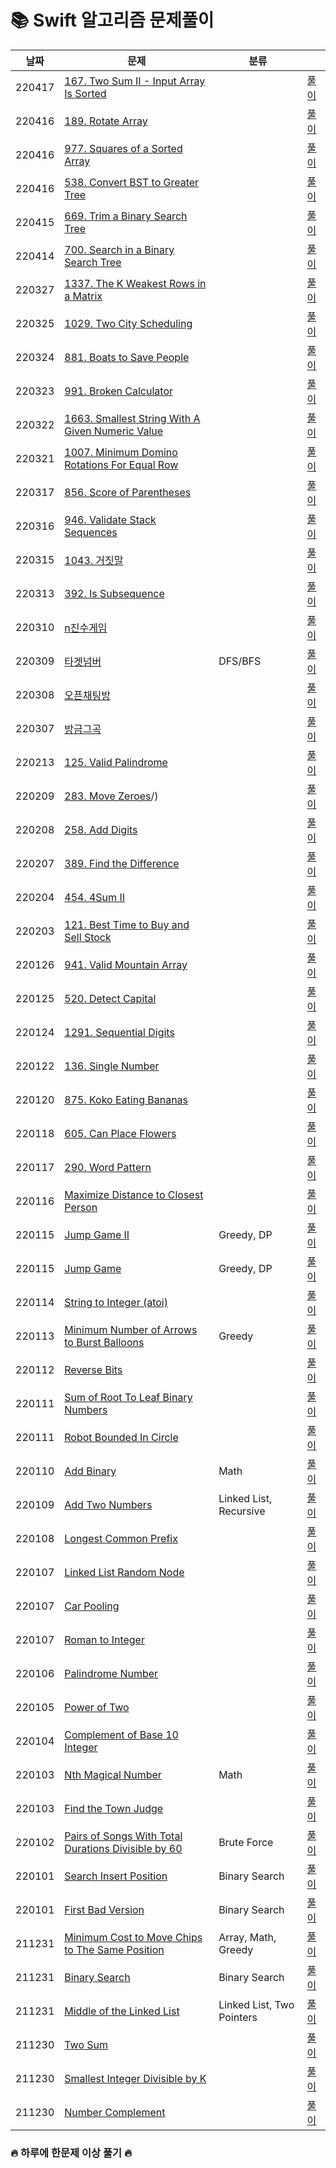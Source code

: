 
# 📚 Swift 알고리즘 문제풀이

| 날짜  | 문제                                               | 분류                                          |                                              |
| ------ | ---------------------------------------------- | ---------------------------------------------- | ---------------------------------------------- |
| 220417 | [167. Two Sum II - Input Array Is Sorted](https://leetcode.com/problems/two-sum-ii-input-array-is-sorted/) |  | [풀이](https://github.com/hekang42/Algorithm/blob/master/leetcode/167.%20Two%20Sum%20II%20-%20Input%20Array%20Is%20Sorted.md) |
| 220416 | [189. Rotate Array](https://leetcode.com/problems/rotate-array/) |  | [풀이](https://github.com/hekang42/Algorithm/blob/master/leetcode/189.%20Rotate%20Array.md) |
| 220416 | [977. Squares of a Sorted Array](https://leetcode.com/problems/squares-of-a-sorted-array/) |  | [풀이](https://github.com/hekang42/Algorithm/blob/master/leetcode/977.%20Squares%20of%20a%20Sorted%20Array.md) |
| 220416 | [538. Convert BST to Greater Tree](https://leetcode.com/problems/convert-bst-to-greater-tree/) |  | [풀이](https://github.com/hekang42/Algorithm/blob/master/leetcode/538.%20Convert%20BST%20to%20Greater%20Tree.md) |
| 220415 | [669. Trim a Binary Search Tree](https://leetcode.com/problems/trim-a-binary-search-tree/) |  | [풀이](https://github.com/hekang42/Algorithm/blob/master/leetcode/669.%20Trim%20a%20Binary%20Search%20Tree.md) |
| 220414 | [700. Search in a Binary Search Tree](https://leetcode.com/problems/search-in-a-binary-search-tree/) |  | [풀이](https://github.com/hekang42/Algorithm/blob/master/leetcode/700.%20Search%20in%20a%20Binary%20Search%20Tree.md) |
| 220327 | [1337. The K Weakest Rows in a Matrix](https://leetcode.com/problems/the-k-weakest-rows-in-a-matrix/) |  | [풀이](https://github.com/hekang42/Algorithm/blob/master/leetcode/1337.%20The%20K%20Weakest%20Rows%20in%20a%20Matrix.md) |
| 220325 | [1029. Two City Scheduling](https://leetcode.com/problems/two-city-scheduling/) |  | [풀이](https://github.com/hekang42/Algorithm/blob/master/leetcode/1029.%20Two%20City%20Scheduling.md) |
| 220324 | [881. Boats to Save People](https://leetcode.com/problems/boats-to-save-people/) |  | [풀이](https://github.com/hekang42/Algorithm/blob/master/leetcode/881.%20Boats%20to%20Save%20People.md) |
| 220323 | [991. Broken Calculator](https://leetcode.com/problems/broken-calculator/) |  | [풀이](https://github.com/hekang42/Algorithm/blob/master/leetcode/991.%20Broken%20Calculator.md) |
| 220322 | [1663. Smallest String With A Given Numeric Value](https://leetcode.com/problems/smallest-string-with-a-given-numeric-value/) |  | [풀이](https://github.com/hekang42/Algorithm/blob/master/leetcode/1663.%20Smallest%20String%20With%20A%20Given%20Numeric%20Value.md) |
| 220321 | [1007. Minimum Domino Rotations For Equal Row](https://leetcode.com/problems/minimum-domino-rotations-for-equal-row/) |  | [풀이](https://github.com/hekang42/Algorithm/blob/master/leetcode/1007.%20Minimum%20Domino%20Rotations%20For%20Equal%20Row.md) |
| 220317 | [856. Score of Parentheses](https://leetcode.com/problems/score-of-parentheses/) |  | [풀이](https://github.com/hekang42/Algorithm/blob/master/leetcode/856.%20Score%20of%20Parentheses.md) |
| 220316 | [946. Validate Stack Sequences](https://leetcode.com/problems/validate-stack-sequences/) |  | [풀이](https://github.com/hekang42/Algorithm/blob/master/leetcode/946.%20Validate%20Stack%20Sequences.md) |
| 220315 | [1043. 거짓말](https://www.acmicpc.net/problem/1043) |  | [풀이](https://github.com/hekang42/Algorithm/blob/master/baekjoon/1043.%20거짓말.md) |
| 220313 | [392. Is Subsequence](https://leetcode.com/problems/is-subsequence/) |  | [풀이](https://github.com/hekang42/Algorithm/blob/master/leetcode/392.%20Is%20Subsequence.md) |
| 220310 | [n진수게임](https://programmers.co.kr/learn/courses/30/lessons/17687) |  | [풀이](https://github.com/hekang42/Algorithm/blob/master/programmers/n진수게임.md) |
| 220309 | [타겟넘버](https://programmers.co.kr/learn/courses/30/lessons/43165) | DFS/BFS | [풀이](https://github.com/hekang42/Algorithm/blob/master/programmers/타겟넘버.md) |
| 220308 | [오픈채팅방](https://programmers.co.kr/learn/courses/30/lessons/42888) |  | [풀이](https://github.com/hekang42/Algorithm/blob/master/programmers/오픈채팅방.md) |
| 220307 | [방금그곡](https://programmers.co.kr/learn/courses/30/lessons/17683) |  | [풀이](https://github.com/hekang42/Algorithm/blob/master/programmers/방금그곡.md) |
| 220213 | [125. Valid Palindrome](https://leetcode.com/problems/valid-palindrome/) |  | [풀이](https://github.com/hekang42/Algorithm/blob/master/leetcode/125.%20Valid%20Palindrome.md) |
| 220209 | [283. Move Zeroes](https://leetcode.com/problems/move-zeroes/)/) |  | [풀이](https://github.com/hekang42/Algorithm/blob/master/leetcode/283.%20Move%20Zeroes.md) |
| 220208 | [258. Add Digits](https://leetcode.com/problems/add-digits/) |  | [풀이](https://github.com/hekang42/Algorithm/blob/master/leetcode/258.%20Add%20Digits.md) |
| 220207 | [389. Find the Difference](https://leetcode.com/problems/find-the-difference/) |  | [풀이](https://github.com/hekang42/Algorithm/blob/master/leetcode/389.%20Find%20the%20Difference.md) |
| 220204 | [454. 4Sum II](https://leetcode.com/problems/4sum-ii/) |  | [풀이](https://github.com/hekang42/Algorithm/blob/master/leetcode/454.%204Sum%20II.md) |
| 220203 | [121. Best Time to Buy and Sell Stock](https://leetcode.com/problems/best-time-to-buy-and-sell-stock/) |  | [풀이](https://github.com/hekang42/Algorithm/blob/master/leetcode/121.%20Best%20Time%20to%20Buy%20and%20Sell%20Stock.md) |
| 220126 | [941. Valid Mountain Array](https://leetcode.com/problems/valid-mountain-array/) |  | [풀이](https://github.com/hekang42/Algorithm/blob/master/leetcode/941.%20Valid%20Mountain%20Array.md) |
| 220125 | [520. Detect Capital](https://leetcode.com/problems/detect-capital/) |  | [풀이](https://github.com/hekang42/Algorithm/blob/master/leetcode/520.%20Detect%20Capital.md) |
| 220124 | [1291. Sequential Digits](https://leetcode.com/problems/sequential-digits/) |  | [풀이](https://github.com/hekang42/Algorithm/blob/master/leetcode/1291.%20Sequential%20Digits.md) |
| 220122 | [136. Single Number](https://leetcode.com/problems/single-number/) |  | [풀이](https://github.com/hekang42/Algorithm/blob/master/leetcode/136.%20Single%20Number.md) |
| 220120 | [875. Koko Eating Bananas](https://leetcode.com/problems/https://leetcode.com/problems/koko-eating-bananas/) |  | [풀이](ttps://github.com/hekang42/Algorithm/blob/master/leetcode/875.%20Koko%20Eating%20Bananas.md) |
| 220118 | [605. Can Place Flowers](https://leetcode.com/problems/can-place-flowers/) |  | [풀이](https://github.com/hekang42/Algorithm/blob/master/leetcode/605.%20Can%20Place%20Flowers.md) |
| 220117 | [290. Word Pattern](https://leetcode.com/problems/word-pattern/) |  | [풀이](https://github.com/hekang42/Algorithm/blob/master/leetcode/290.%20Word%20Pattern.md) |
| 220116 | [Maximize Distance to Closest Person](https://leetcode.com/problems/maximize-distance-to-closest-person/) |  | [풀이](https://github.com/hekang42/Algorithm/blob/master/leetcode/839.%20maximize-distance-to-closest-person.md/) |
| 220115 | [Jump Game II](https://leetcode.com/problems/jump-game-ii/) | Greedy, DP | [풀이](https://github.com/hekang42/Algorithm/blob/master/leetcode/45.%20Jump%20Game%20II.md) |
| 220115 | [Jump Game](https://leetcode.com/problems/jump-game/) | Greedy, DP | [풀이](https://github.com/hekang42/Algorithm/blob/master/leetcode/55.%20Jump%20Game.md) |
| 220114 | [String to Integer (atoi)](https://leetcode.com/problems/string-to-integer-atoi/) |  | [풀이](https://github.com/hekang42/Algorithm/blob/master/leetcode/8.%20String%20to%20Integer%20(atoi).md) |
| 220113 | [Minimum Number of Arrows to Burst Balloons](https://leetcode.com/problems/reverse-bits/) | Greedy | [풀이](https://github.com/hekang42/Algorithm/blob/master/leetcode/452.%20Minimum%20Number%20of%20Arrows%20to%20Burst%20Balloons.md) |
| 220112 | [Reverse Bits](https://leetcode.com/problems/reverse-bits/) |  | [풀이](https://github.com/hekang42/Algorithm/blob/master/leetcode/190.%20Reverse%20Bits.md) |
| 220111 | [Sum of Root To Leaf Binary Numbers](https://leetcode.com/problems/sum-of-root-to-leaf-binary-numbers/) |  | [풀이](https://github.com/hekang42/Algorithm/blob/master/leetcode/1022.%20Sum%20of%20Root%20To%20Leaf%20Binary%20Numbers.md) |
| 220111 | [Robot Bounded In Circle](https://leetcode.com/problems/robot-bounded-in-circle/) |  | [풀이](https://github.com/hekang42/Algorithm/blob/master/leetcode/1041.%20Robot%20Bounded%20In%20Circle.md) |
| 220110 | [Add Binary](https://leetcode.com/problems/add-binary/) | Math | [풀이](https://github.com/hekang42/Algorithm/blob/master/leetcode/67.%20Add%20Binary.md) |
| 220109 | [Add Two Numbers](https://leetcode.com/problems/add-two-numbers/) | Linked List, Recursive | [풀이](https://github.com/hekang42/Algorithm/blob/master/leetcode/2.%20Add%20Two%20Numbers.md) |
| 220108 | [Longest Common Prefix](https://leetcode.com/problems/longest-common-prefix/) |  | [풀이](https://github.com/hekang42/Algorithm/blob/master/leetcode/14.%20Longest%20Common%20Prefix.md) |
| 220107 | [Linked List Random Node](https://leetcode.com/problems/linked-list-random-node/) |  | [풀이](https://github.com/hekang42/Algorithm/blob/master/leetcode/382.%20Linked%20List%20Random%20Node.md) |
| 220107 | [Car Pooling](https://leetcode.com/problems/roman-to-integer/) |  | [풀이](https://github.com/hekang42/Algorithm/blob/master/leetcode/1094.%20Car%20Pooling.md) |
| 220107 | [Roman to Integer](https://leetcode.com/problems/roman-to-integer/) |  | [풀이](https://github.com/hekang42/Algorithm/blob/master/leetcode/13.%20Roman%20to%20Integer.md) |
| 220106 | [Palindrome Number](https://leetcode.com/problems/palindrome-number/) |  | [풀이](https://github.com/hekang42/Algorithm/blob/master/leetcode/9.%20Palindrome%20Number.md) |
| 220105 | [Power of Two](https://leetcode.com/problems/power-of-two/) |  | [풀이](https://github.com/hekang42/Algorithm/blob/master/leetcode/231.%20Power%20of%20Two.md) |
| 220104 | [Complement of Base 10 Integer](https://leetcode.com/problems/complement-of-base-10-integer/) |  | [풀이](https://github.com/hekang42/Algorithm/blob/master/leetcode/1009.%20Complement%20of%20Base%2010%20Integer.md) |
| 220103 | [Nth Magical Number](https://leetcode.com/problems/nth-magical-number/) | Math | [풀이](https://github.com/hekang42/Algorithm/blob/master/leetcode/878.%20Nth%20Magical%20Number.md) |
| 220103 | [Find the Town Judge](https://leetcode.com/problems/find-the-town-judge/) | | [풀이](https://github.com/hekang42/Algorithm/blob/master/leetcode/997.%20Find%20the%20Town%20Judge.md) |
| 220102 | [Pairs of Songs With Total Durations Divisible by 60](https://leetcode.com/problems/pairs-of-songs-with-total-durations-divisible-by-60/) | Brute Force | [풀이](https://github.com/hekang42/Algorithm/blob/master/leetcode/1010.%20Pairs%20of%20Songs%20With%20Total%20Durations%20Divisible%20by%2060.md) |
| 220101 | [Search Insert Position](https://leetcode.com/problems/search-insert-position/) | Binary Search | [풀이](https://github.com/hekang42/Algorithm/blob/master/leetcode/35.%20Search%20Insert%20Position.md) |
| 220101 | [First Bad Version](https://leetcode.com/problems/first-bad-version/) | Binary Search | [풀이](https://github.com/hekang42/Algorithm/blob/master/leetcode/278.%20First%20Bad%20Version.md) |
| 211231 | [Minimum Cost to Move Chips to The Same Position](https://leetcode.com/problems/minimum-cost-to-move-chips-to-the-same-position/) | Array, Math, Greedy | [풀이](https://github.com/hekang42/Algorithm/blob/master/leetcode/1217.%20Minimum%20Cost%20to%20Move%20Chips%20to%20The%20Same%20Position) |
| 211231 | [Binary Search](https://leetcode.com/problems/binary-search/) | Binary Search | [풀이](https://github.com/hekang42/Algorithm/blob/master/leetcode/704.%20Binary%20Search.md)
| 211231 | [Middle of the Linked List](https://leetcode.com/problems/middle-of-the-linked-list/) | Linked List, Two Pointers | [풀이](https://github.com/hekang42/Algorithm/blob/master/leetcode/876.%20Middle%20of%20the%20Linked%20List.md) |
| 211230 | [Two Sum](https://leetcode.com/problems/two-sum/) | | [풀이](https://github.com/hekang42/Algorithm/blob/master/leetcode/1.%20Two%20Sum.md) |
| 211230 | [Smallest Integer Divisible by K](https://leetcode.com/problems/smallest-integer-divisible-by-k/) |  | [풀이](https://github.com/hekang42/Algorithm/blob/master/leetcode/1015.%20Smallest%20Integer%20Divisible%20by%20K.md) |
| 211230 | [Number Complement](https://leetcode.com/problems/number-complement/) |                                               | [풀이](https://github.com/hekang42/Algorithm/blob/master/leetcode/476.%20Number%20Complement.md)

### 🔥 하루에 한문제 이상 풀기 🔥
